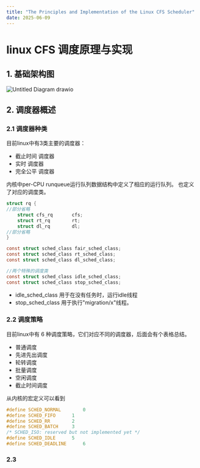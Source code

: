 ```yaml
---
title: "The Principles and Implementation of the Linux CFS Scheduler"
date: 2025-06-09
---
```


# linux CFS 调度原理与实现



## 1. 基础架构图

![Untitled Diagram drawio](https://github.com/user-attachments/assets/d9d96fda-5252-47cb-9f07-dd91f0661131)

## 2. 调度器概述

### 2.1 调度器种类

目前linux中有3类主要的调度器：

- 截止时间 调度器
- 实时 调度器
- 完全公平 调度器

内核中per-CPU runqueue运行队列数据结构中定义了相应的运行队列。
也定义了对应的调度类。

```c
struct rq {
//部分省略
	struct cfs_rq		cfs;
	struct rt_rq		rt;
	struct dl_rq		dl;
//部分省略
}

const struct sched_class fair_sched_class;
const struct sched_class rt_sched_class;
const struct sched_class dl_sched_class;

//两个特殊的调度类
const struct sched_class idle_sched_class;
const struct sched_class stop_sched_class;
```

- idle_sched_class 用于在没有任务时，运行idle线程
- stop_sched_class 用于执行"migration/x"线程。

### 2.2 调度策略

目前linux中有 6 种调度策略，它们对应不同的调度器，后面会有个表格总结。

- 普通调度
- 先进先出调度
- 轮转调度
- 批量调度
- 空闲调度
- 截止时间调度

从内核的宏定义可以看到

```c
#define SCHED_NORMAL		0
#define SCHED_FIFO		1
#define SCHED_RR		2
#define SCHED_BATCH		3
/* SCHED_ISO: reserved but not implemented yet */
#define SCHED_IDLE		5
#define SCHED_DEADLINE		6
```

### 2.3 
